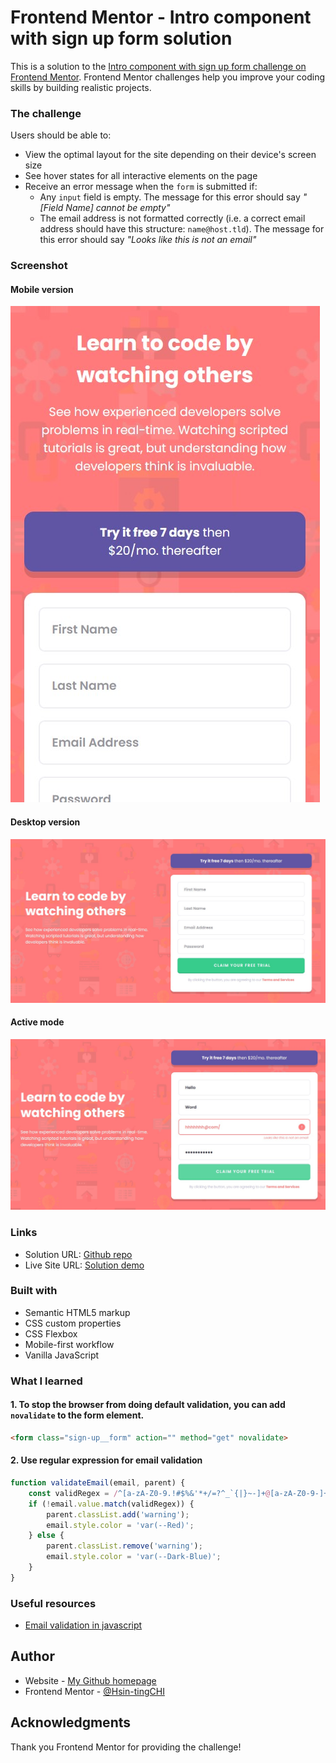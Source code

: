 # Frontend Mentor - Intro component with sign up form solution

This is a solution to the [Intro component with sign up form challenge on Frontend Mentor](https://www.frontendmentor.io/challenges/intro-component-with-signup-form-5cf91bd49edda32581d28fd1). Frontend Mentor challenges help you improve your coding skills by building realistic projects. 


### The challenge

Users should be able to:

- View the optimal layout for the site depending on their device's screen size
- See hover states for all interactive elements on the page
- Receive an error message when the `form` is submitted if:
  - Any `input` field is empty. The message for this error should say *"[Field Name] cannot be empty"*
  - The email address is not formatted correctly (i.e. a correct email address should have this structure: `name@host.tld`). The message for this error should say *"Looks like this is not an email"*

### Screenshot
#### Mobile version
![](./screenshot_1.jpg)
#### Desktop version
![](./screenshot_2.jpg)
#### Active mode
![](./screenshot_3.jpg)

### Links

- Solution URL: [Github repo](https://github.com/KellyCHI22/frontend-mentor-solutions/tree/main/11-intro-component-with-signup-form)
- Live Site URL: [Solution demo](https://kellychi22.github.io/frontend-mentor-solutions/11-intro-component-with-signup-form/)

### Built with

- Semantic HTML5 markup
- CSS custom properties
- CSS Flexbox
- Mobile-first workflow
- Vanilla JavaScript

### What I learned

#### 1. To stop the browser from doing default validation, you can add  `novalidate` to the form element.

```html
<form class="sign-up__form" action="" method="get" novalidate>
```
#### 2. Use regular expression for email validation
```js
function validateEmail(email, parent) {
    const validRegex = /^[a-zA-Z0-9.!#$%&'*+/=?^_`{|}~-]+@[a-zA-Z0-9-]+(?:\.[a-zA-Z0-9-]+)*$/;
    if (!email.value.match(validRegex)) {
        parent.classList.add('warning');
        email.style.color = 'var(--Red)';
    } else {
        parent.classList.remove('warning');
        email.style.color = 'var(--Dark-Blue)';
    }
}
```

### Useful resources

- [Email validation in javascript](https://www.simplilearn.com/tutorials/javascript-tutorial/email-validation-in-javascript) 


## Author

- Website - [My Github homepage](https://github.com/KellyCHI22)
- Frontend Mentor - [@Hsin-tingCHI](https://www.frontendmentor.io/profile/Hsin-tingCHI)

## Acknowledgments

Thank you Frontend Mentor for providing the challenge!